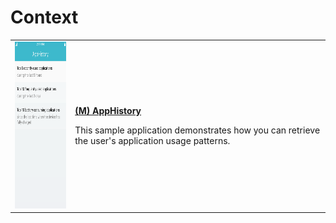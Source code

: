 # Context

<table>
	<tbody>
		<tr>
			<td><img alt="" height="267" src="media/m22apphistory.png" width="150"/></td>
			<td>
			<p><a href="https://github.com/Samsung/Tizen-CSharp-Samples/tree/master/Mobile/AppHistory" target="_blank"><strong>(M) AppHistory</strong></a></p>
			<p>This sample application demonstrates how you can retrieve the user's application usage patterns.</p>
			</td>
		</tr>
	</tbody>
</table>